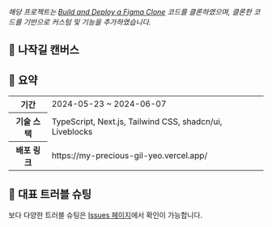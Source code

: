 *해당 프로젝트는 [Build and Deploy a Figma Clone](https://github.com/adrianhajdin/figma_clone) 코드를 클론하였으며, 클론한 코드를 기반으로 커스텀 및 기능을 추가하였습니다.*

## 🧚 나작길 캔버스

## 📌 요약
<table>
    <tr>
        <th>기간</th>
        <td>2024-05-23 ~ 2024-06-07</td>
    </tr>
    <tr>
        <th>기술 스택</th>
        <td>TypeScript, Next.js, Tailwind CSS, shadcn/ui, Liveblocks</td>
    </tr>
    <tr>
        <th>배포 링크</th>
        <td>https://my-precious-gil-yeo.vercel.app/</td>
    </tr>
</table>

## 🤔 대표 트러블 슈팅 
보다 다양한 트러블 슈팅은 [Issues 페이지](https://github.com/najakgil/my-precious-gil/issues)에서 확인이 가능합니다.
